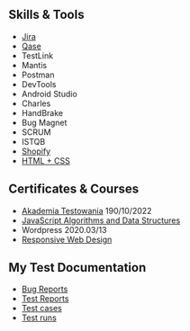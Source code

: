 ## Skills & Tools
- [Jira](https://rafalskowronski.atlassian.net/jira/software/projects/MYP/boards/10)
- [Qase](https://app.qase.io/project/MYP?view=1&suite=1https://app.qase.io/project/MYP?view=1&suite=1)
- TestLink
- Mantis
- Postman
- DevTools
- Android Studio
- Charles
- HandBrake
- Bug Magnet
- SCRUM
- ISTQB
- [Shopify](https://pilestone.pl/)
- [HTML + CSS](https://codepen.io/rgskowronski/pen/gKWxvE)

## Certificates & Courses
- [Akademia Testowania](https://testuj.pl/karta-szkolenia/kurs-it-online-akademia-testowania-dzienna) 190/10/2022
- [JavaScript Algorithms and Data Structures](https://www.freecodecamp.org/certification/rafalskowronskipl/javascript-algorithms-and-data-structures)
- Wordpress 2020.03/13
- [Responsive Web Design](https://www.freecodecamp.org/certification/rafalskowronskipl/responsive-web-design)


## My Test Documentation 
- [Bug Reports](https://rafalskowronski.atlassian.net/jira/software/projects/MYP/boards/10)
- [Test Reports](https://rafalskowronski.atlassian.net/jira/software/projects/MYP/issues/)
- [Test cases](https://app.qase.io/project/MYP?view=1&suite=1https://app.qase.io/project/MYP?view=1&suite=1)
- [Test runs](https://app.qase.io/public/report/30faf04cb8bde41c7d2d706d9b91d083cc0e178c)
